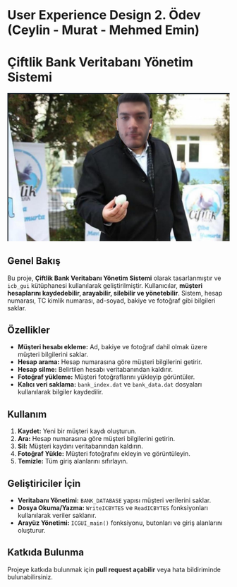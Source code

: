 # User Experience Design 2. Ödev (Ceylin - Murat - Mehmed Emin)
# Çiftlik Bank Veritabanı Yönetim Sistemi
![Mehmet Aydın](edited.jpg)
## Genel Bakış
Bu proje, **Çiftlik Bank Veritabanı Yönetim Sistemi** olarak tasarlanmıştır ve `icb_gui` kütüphanesi kullanılarak geliştirilmiştir. Kullanıcılar, **müşteri hesaplarını kaydedebilir, arayabilir, silebilir ve yönetebilir**. Sistem, hesap numarası, TC kimlik numarası, ad-soyad, bakiye ve fotoğraf gibi bilgileri saklar.

## Özellikler
- **Müşteri hesabı ekleme:** Ad, bakiye ve fotoğraf dahil olmak üzere müşteri bilgilerini saklar.
- **Hesap arama:** Hesap numarasına göre müşteri bilgilerini getirir.
- **Hesap silme:** Belirtilen hesabı veritabanından kaldırır.
- **Fotoğraf yükleme:** Müşteri fotoğraflarını yükleyip görüntüler.
- **Kalıcı veri saklama:** `bank_index.dat` ve `bank_data.dat` dosyaları kullanılarak bilgiler kaydedilir.

## Kullanım
1. **Kaydet:** Yeni bir müşteri kaydı oluşturun.
2. **Ara:** Hesap numarasına göre müşteri bilgilerini getirin.
3. **Sil:** Müşteri kaydını veritabanından kaldırın.
4. **Fotoğraf Yükle:** Müşteri fotoğrafını ekleyin ve görüntüleyin.
5. **Temizle:** Tüm giriş alanlarını sıfırlayın.

## Geliştiriciler İçin
- **Veritabanı Yönetimi:** `BANK_DATABASE` yapısı müşteri verilerini saklar.
- **Dosya Okuma/Yazma:** `WriteICBYTES` ve `ReadICBYTES` fonksiyonları kullanılarak veriler saklanır.
- **Arayüz Yönetimi:** `ICGUI_main()` fonksiyonu, butonları ve giriş alanlarını oluşturur.

## Katkıda Bulunma
Projeye katkıda bulunmak için **pull request açabilir** veya hata bildiriminde bulunabilirsiniz.
